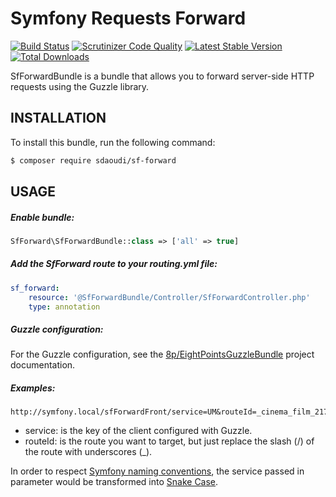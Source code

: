 # Symfony Requests Forward

[![Build Status](https://travis-ci.org/sdaoudi/sf-forward.svg?branch=master)](https://travis-ci.org/sdaoudi/sf-forward)
[![Scrutinizer Code Quality](https://scrutinizer-ci.com/g/sdaoudi/sf-forward/badges/quality-score.png?b=master)](https://scrutinizer-ci.com/g/sdaoudi/sf-forward/?b=master)
[![Latest Stable Version](https://poser.pugx.org/sdaoudi/sf-forward/v/stable)](https://packagist.org/packages/sdaoudi/sf-forward)
[![Total Downloads](https://poser.pugx.org/sdaoudi/sf-forward/downloads)](https://packagist.org/packages/sdaoudi/sf-forward)

SfForwardBundle is a bundle that allows you to forward server-side HTTP requests 
using the Guzzle library.

## INSTALLATION

To install this bundle, run the following command:

``` bash
$ composer require sdaoudi/sf-forward
```

## USAGE

##### Enable bundle:

``` php
SfForward\SfForwardBundle::class => ['all' => true]
```

##### Add the SfForward route to your routing.yml file:

``` yaml
sf_forward:
    resource: '@SfForwardBundle/Controller/SfForwardController.php'
    type: annotation
```

##### Guzzle configuration:

For the Guzzle configuration, see the [8p/EightPointsGuzzleBundle][1] project
documentation.

##### Examples:

``` link
http://symfony.local/sfForwardFront/service=UM&routeId=_cinema_film_2174
```

- service: is the key of the client configured with Guzzle.
- routeId: is the route you want to target, but just replace the slash (/) 
of the route with underscores (_).

In order to respect [Symfony naming conventions][2], the service passed in 
parameter would be transformed into [Snake Case][3].

[1]: https://github.com/8p/EightPointsGuzzleBundle
[2]: https://symfony.com/doc/current/contributing/code/standards.html#service-naming-conventions
[3]: https://fr.wikipedia.org/wiki/Snake_case
